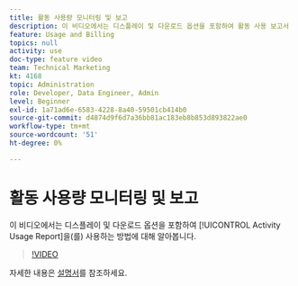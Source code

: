 ```yaml
---
title: 활동 사용량 모니터링 및 보고
description: 이 비디오에서는 디스플레이 및 다운로드 옵션을 포함하여 활동 사용 보고서 를 사용하는 방법에 대해 알아봅니다.
feature: Usage and Billing
topics: null
activity: use
doc-type: feature video
team: Technical Marketing
kt: 4168
topic: Administration
role: Developer, Data Engineer, Admin
level: Beginner
exl-id: 1a71ad6e-6583-4228-8a40-59501cb414b0
source-git-commit: d4874d9f6d7a36bb81ac183eb8b853d893822ae0
workflow-type: tm+mt
source-wordcount: '51'
ht-degree: 0%

---
```


# 활동 사용량 모니터링 및 보고

이 비디오에서는 디스플레이 및 다운로드 옵션을 포함하여 [!UICONTROL Activity Usage Report]을(를) 사용하는 방법에 대해 알아봅니다.

>[!VIDEO](https://video.tv.adobe.com/v/33278/?quality=12&captions=kor)

자세한 내용은 [설명서](https://experienceleague.adobe.com/docs/audience-manager/user-guide/features/administration/activity-usage-reporting.html?lang=ko)를 참조하세요.
